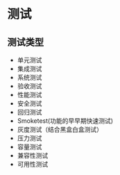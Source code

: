 # 测试

## 测试类型
- 单元测试
- 集成测试
- 系统测试
- 验收测试
- 性能测试
- 安全测试
- 回归测试
- Smoketest(功能的早早期快速测试)
- 灰度测试（结合黑盒白盒测试）
- 压力测试
- 容量测试
- 兼容性测试
- 可用性测试
